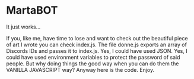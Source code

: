 # MartaBOT

It just works...

If you, like me, have time to lose and want to check out the beautiful piece of art I wrote you can check index.js.
The file donne.js exports an array of Discords IDs and passes it to index.js. Yes, I could have used JSON. Yes, I could have used environment variables to protect the password of said people. But why doing things the good way when you can do them the VANILLA JAVASCRIPT way? Anyway here is the code. Enjoy.
